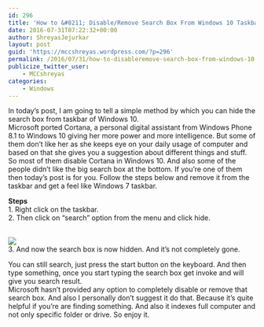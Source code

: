 ```yaml
---
id: 296
title: 'How to &#8211; Disable/Remove Search Box From Windows 10 Taskbar'
date: 2016-07-31T07:22:32+00:00
author: ShreyasJejurkar
layout: post
guid: 'https://mccshreyas.wordpress.com/?p=296'
permalink: /2016/07/31/how-to-disableremove-search-box-from-windows-10-taskbar/
publicize_twitter_user:
    - MCCshreyas
categories:
    - Windows
---
```


In today’s post, I am going to tell a simple method by which you can hide the search box from taskbar of Windows 10.  
Microsoft ported Cortana, a personal digital assistant from Windows Phone 8.1 to Windows 10 giving her more power and more intelligence. But some of them don’t like her as she keeps eye on your daily usage of computer and based on that she gives you a suggestion about different things and stuff. So most of them disable Cortana in Windows 10. And also some of the people didn’t like the big search box at the bottom. If you’re one of them then today’s post is for you. Follow the steps below and remove it from the taskbar and get a feel like Windows 7 taskbar.

**Steps**   
1\. Right click on the taskbar.  
2\. Then click on “search” option from the menu and click hide.

[  
![](http://mccshreyas.files.wordpress.com/2016/07/savedpicture-2016731125619.png?w=700)  ](http://mccshreyas.files.wordpress.com/2016/07/savedpicture-2016731125619.png)  
3\. And now the search box is now hidden. And it’s not completely gone.

You can still search, just press the start button on the keyboard. And then type something, once you start typing the search box get invoke and will give you search result.  
Microsoft hasn’t provided any option to completely disable or remove that search box. And also I personally don’t suggest it do that. Because it’s quite helpful if you’re are finding something. And also it indexes full computer and not only specific folder or drive. So enjoy it.